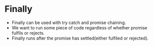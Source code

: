 # Finally

- Finally can be used with try catch and promise chaining.
- We want to run some piece of code regardless of whether promise fulfils or rejects.
- Finally runs after the promise has settled(either fulfiled or rejected).

